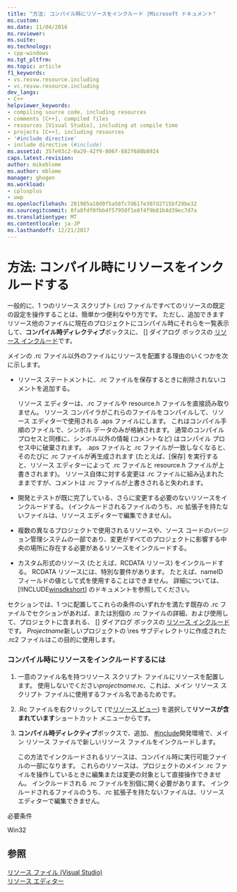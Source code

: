 ```yaml
---
title: "方法: コンパイル時にリソースをインクルード |Microsoft ドキュメント"
ms.custom: 
ms.date: 11/04/2016
ms.reviewer: 
ms.suite: 
ms.technology:
- cpp-windows
ms.tgt_pltfrm: 
ms.topic: article
f1_keywords:
- vs.resvw.resource.including
- vc.resvw.resource.including
dev_langs:
- C++
helpviewer_keywords:
- compiling source code, including resources
- comments [C++], compiled files
- resources [Visual Studio], including at compile time
- projects [C++], including resources
- '#include directive'
- include directive (#include)
ms.assetid: 357e93c2-0a29-42f9-806f-882f688b8924
caps.latest.revision: 
author: mikeblome
ms.author: mblome
manager: ghogen
ms.workload:
- cplusplus
- uwp
ms.openlocfilehash: 201985a10d0f5a58fc7d617e307d2715bf29be32
ms.sourcegitcommit: 8fa8fdf0fbb4f57950f1e8f4f9b81b4d39ec7d7a
ms.translationtype: MT
ms.contentlocale: ja-JP
ms.lasthandoff: 12/21/2017
---
```

# <a name="how-to-include-resources-at-compile-time"></a>方法: コンパイル時にリソースをインクルードする
一般的に、1 つのリソース スクリプト (.rc) ファイルですべてのリソースの既定の設定を操作することは、簡単かつ便利なやり方です。 ただし、追加できますリソース他のファイルに現在のプロジェクトにコンパイル時にそれらを一覧表示して、**コンパイル時ディレクティブ**ボックスに、 [] ダイアログ ボックスの [リソース インクルード](../windows/resource-includes-dialog-box.md)です。  
  
 メインの .rc ファイル以外のファイルにリソースを配置する理由のいくつかを次に示します。  
  
-   リソース ステートメントに、.rc ファイルを保存するときに削除されないコメントを追加する。  
  
     リソース エディターは、.rc ファイルや resource.h ファイルを直接読み取りません。 リソース コンパイラがこれらのファイルをコンパイルして、リソース エディターで使用される .aps ファイルにします。 これはコンパイル手順のファイルで、シンボル データのみが格納されます。 通常のコンパイル プロセスと同様に、シンボル以外の情報 (コメントなど) はコンパイル プロセス中に破棄されます。 .aps ファイルと .rc ファイルが一致しなくなると、そのたびに .rc ファイルが再生成されます (たとえば、[保存] を実行すると、リソース エディターによって .rc ファイルと resource.h ファイルが上書きされます)。 リソース自体に対する変更は .rc ファイルに組み込まれたままですが、コメントは .rc ファイルが上書きされると失われます。  
  
-   開発とテストが既に完了している、さらに変更する必要のないリソースをインクルードする。 (インクルードされるファイルのうち、.rc 拡張子を持たないファイルは、リソース エディターで編集できません)。  
  
-   複数の異なるプロジェクトで使用されるリソースや、ソース コードのバージョン管理システムの一部であり、変更がすべてのプロジェクトに影響する中央の場所に存在する必要があるリソースをインクルードする。  
  
-   カスタム形式のリソース (たとえば、RCDATA リソース) をインクルードする。 RCDATA リソースには、特別な要件があります。 たとえば、nameID フィールドの値として式を使用することはできません。 詳細については、[!INCLUDE[winsdkshort](../atl-mfc-shared/reference/includes/winsdkshort_md.md)] のドキュメントを参照してください。  
  
 セクションでは、1 つに配置してこれらの条件のいずれかを満たす既存の .rc ファイルでセクションがあれば、または別個の .rc ファイルの詳細、および使用して、プロジェクトに含まれる、 [] ダイアログ ボックスの [リソース インクルード](../windows/resource-includes-dialog-box.md)です。 *Projectname*新しいプロジェクトの \res サブディレクトリに作成された .rc2 ファイルはこの目的に使用します。  
  
### <a name="to-include-resources-in-your-project-at-compile-time"></a>コンパイル時にリソースをインクルードするには  
  
1.  一意のファイル名を持つリソース スクリプト ファイルにリソースを配置します。 使用しないでください*projectname*.rc、これは、メイン リソース スクリプト ファイルに使用するファイル名であるためです。  
  
2.  .Rc ファイルを右クリックして (で[リソース ビュー](../windows/resource-view-window.md)) を選択して**リソースが含まれています**ショートカット メニューからです。  
  
3.  **コンパイル時ディレクティブ**ボックスで、追加、 [#include](../preprocessor/hash-include-directive-c-cpp.md)開発環境で、メイン リソース ファイルで新しいリソース ファイルをインクルードします。  
  
     この方法でインクルードされるリソースは、コンパイル時に実行可能ファイルの一部になります。 これらのリソースは、プロジェクトのメイン .rc ファイルを操作しているときに編集または変更の対象として直接操作できません。 インクルードされる .rc ファイルを別個に開く必要があります。 インクルードされるファイルのうち、.rc 拡張子を持たないファイルは、リソース エディターで編集できません。  
  

  
 必要条件  
  
 Win32  
  
## <a name="see-also"></a>参照  
 [リソース ファイル (Visual Studio)](../windows/resource-files-visual-studio.md)   
 [リソース エディター](../windows/resource-editors.md)